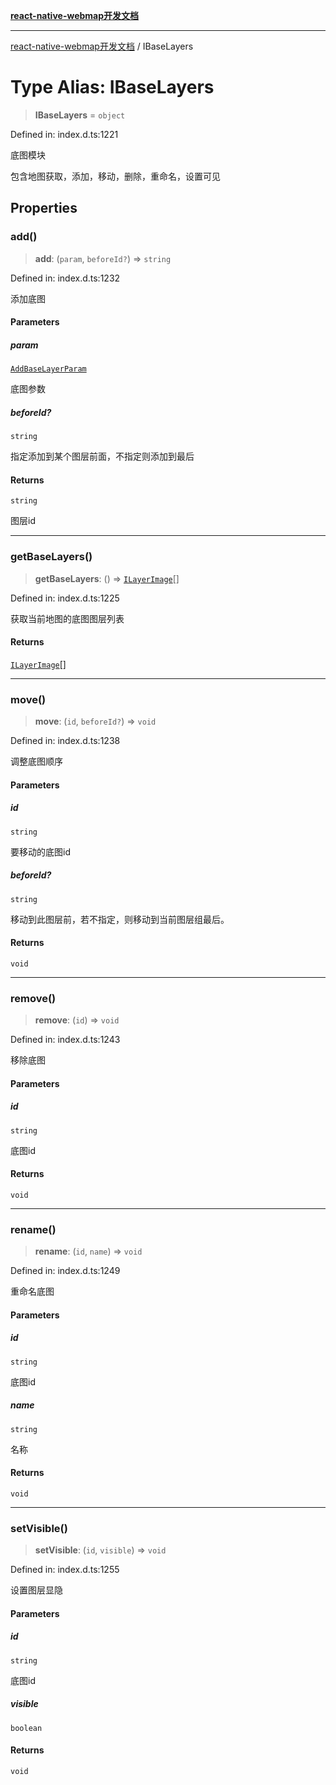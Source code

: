 [**react-native-webmap开发文档**](../README.md)

***

[react-native-webmap开发文档](../globals.md) / IBaseLayers

# Type Alias: IBaseLayers

> **IBaseLayers** = `object`

Defined in: index.d.ts:1221

底图模块

包含地图获取，添加，移动，删除，重命名，设置可见

## Properties

### add()

> **add**: (`param`, `beforeId?`) => `string`

Defined in: index.d.ts:1232

添加底图

#### Parameters

##### param

[`AddBaseLayerParam`](AddBaseLayerParam.md)

底图参数

##### beforeId?

`string`

指定添加到某个图层前面，不指定则添加到最后

#### Returns

`string`

图层id

***

### getBaseLayers()

> **getBaseLayers**: () => [`ILayerImage`](../interfaces/ILayerImage.md)[]

Defined in: index.d.ts:1225

获取当前地图的底图图层列表

#### Returns

[`ILayerImage`](../interfaces/ILayerImage.md)[]

***

### move()

> **move**: (`id`, `beforeId?`) => `void`

Defined in: index.d.ts:1238

调整底图顺序

#### Parameters

##### id

`string`

要移动的底图id

##### beforeId?

`string`

移动到此图层前，若不指定，则移动到当前图层组最后。

#### Returns

`void`

***

### remove()

> **remove**: (`id`) => `void`

Defined in: index.d.ts:1243

移除底图

#### Parameters

##### id

`string`

底图id

#### Returns

`void`

***

### rename()

> **rename**: (`id`, `name`) => `void`

Defined in: index.d.ts:1249

重命名底图

#### Parameters

##### id

`string`

底图id

##### name

`string`

名称

#### Returns

`void`

***

### setVisible()

> **setVisible**: (`id`, `visible`) => `void`

Defined in: index.d.ts:1255

设置图层显隐

#### Parameters

##### id

`string`

底图id

##### visible

`boolean`

#### Returns

`void`
